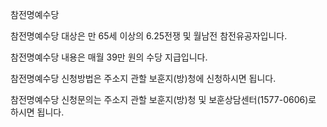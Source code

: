 참전명예수당

참전명예수당 대상은 만 65세 이상의 6.25전쟁 및 월남전 참전유공자입니다.

참전명예수당 내용은 매월 39만 원의 수당 지급입니다.

참전명예수당 신청방법은 주소지 관할 보훈지(방)청에 신청하시면 됩니다.

참전명예수당 신청문의는 주소지 관할 보훈지(방)청 및 보훈상담센터(1577-0606)로 하시면 됩니다.